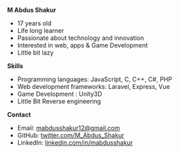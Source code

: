 **M Abdus Shakur**

* 17 years old
* Life long learner
* Passionate about technology and innovation
* Interested in web, apps & Game Development
* Little bit lazy

**Skills**

* Programming languages: JavaScript, C, C++, C#, PHP
* Web development frameworks: Laravel, Express, Vue
* Game Development : Unity3D
* Little Bit Reverse engineering

**Contact**

* Email: mabdusshakur12@gmail.com
* GitHub:  <a href="https://twitter.com/M_Abdus_Shakur" target="blank">twitter.com/M_Abdus_Shakur</a>
* LinkedIn: <a href="https://www.linkedin.com/in/mabdusshakur" target="blank">linkedin.com/in/mabdusshakur</a>

